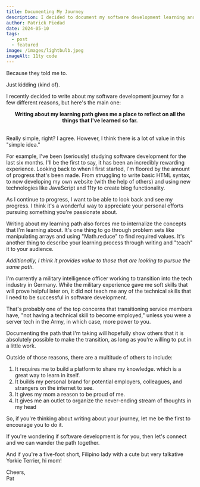 ```yaml
---
title: Documenting My Journey
description: I decided to document my software development learning and here's why I think its important.
author: Patrick Piedad
date: 2024-05-10
tags:
  - post
  - featured
image: /images/lightbulb.jpeg
imageAlt: 11ty code
---
```


Because they told me to.

Just kidding (kind of).

I recently decided to write about my software development journey for a few different reasons, but here's the main one:

<center>
<b>Writing about my learning path gives me a place to reflect on all the things that I've learned so far.</b>
</center>
<br>

Really simple, right? I agree. However, I think there is a lot of value in this "simple idea."

For example, I've been (seriously) studying software development for the last six months. I'll be the first to say, it has been an incredibly rewarding experience. Looking back to when I first started, I'm floored by the amount of progress that's been made. From struggling to write basic HTML syntax, to now developing my own website (with the help of others) and using new technologies like JavaScript and 11ty to create blog functionality.

As I continue to progress, I want to be able to look back and see my progress. I think it's a wonderful way to appreciate your personal efforts pursuing something you're passionate about.

Writing about my learning path also forces me to internalize the concepts that I'm learning about. It's one thing to go through problem sets like manipulating arrays and using "Math.reduce" to find required values. It's another thing to describe your learning process through writing and "teach" it to your audience.

<i>Additionally, I think it provides value to those that are looking to pursue the same path. </i>

I'm currently a military intelligence officer working to transition into the tech industry in Germany. While the military experience gave me soft skills that will prove helpful later on, it did not teach me any of the technical skills that I need to be successful in software development.

That's probably one of the top concerns that transitioning service members have, "not having a technical skill to become employed," unless you were a server tech in the Army, in which case, more power to you.

Documenting the path that I'm taking will hopefully show others that it is absolutely possible to make the transition, as long as you're willing to put in a little work.

Outside of those reasons, there are a multitude of others to include:

<ol>
<li> It requires me to build a platform to share my knowledge. which is a great way to learn in itself.</li>
<li> It builds my personal brand for potential employers, colleagues, and strangers on the internet to see.</li>
<li> It gives my mom a reason to be proud of me.</li>
<li> It gives me an outlet to organize the never-ending stream of thoughts in my head</li>
</ol>

So, if you're thinking about writing about your journey, let me be the first to encourage you to do it.

If you're wondering if software development is for you, then let's connect and we can wander the path together. 

And if you're a five-foot short, Filipino lady with a cute but very talkative Yorkie Terrier, hi mom!

Cheers,
<br>
Pat




